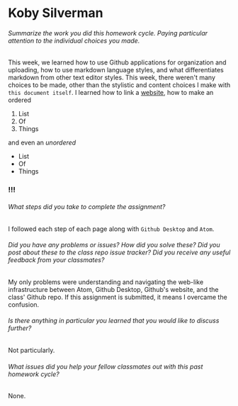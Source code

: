 # Koby Silverman

###### Summarize the work you did this homework cycle. Paying particular attention to the individual choices you made.

This week, we learned how to use Github applications for organization and uploading, how to use markdown language styles, and what differentiates markdown from other text editor styles. This week, there weren't many choices to be made, other than the stylistic and content choices I make with `this document itself`. I learned how to link a [website](https://www.kobysilverman.com),  how to make an ordered
1. List
2. Of
3. Things

and even an *unordered*

* List
* Of
* Things

### !!!
###### What steps did you take to complete the assignment?

I followed each step of each page along with `Github Desktop` and `Atom`.

###### Did you have any problems or issues? How did you solve these? Did you post about these to the class repo issue tracker? Did you receive any useful feedback from your classmates?

My only problems were understanding and navigating the web-like infrastructure between Atom, Github Desktop, Github's website, and the class' Github repo. If this assignment is submitted, it means I overcame the confusion.

###### Is there anything in particular you learned that you would like to discuss further?

Not particularly.

###### What issues did you help your fellow classmates out with this past homework cycle?

None.
